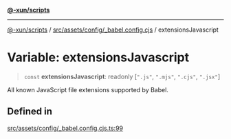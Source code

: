[**@-xun/scripts**](../../../../../README.md)

***

[@-xun/scripts](../../../../../README.md) / [src/assets/config/\_babel.config.cjs](../README.md) / extensionsJavascript

# Variable: extensionsJavascript

> `const` **extensionsJavascript**: readonly [`".js"`, `".mjs"`, `".cjs"`, `".jsx"`]

All known JavaScript file extensions supported by Babel.

## Defined in

[src/assets/config/\_babel.config.cjs.ts:99](https://github.com/Xunnamius/xscripts/blob/12020afea79f1ec674174f8cb4103ac0b46875c5/src/assets/config/_babel.config.cjs.ts#L99)
